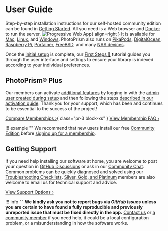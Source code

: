 # User Guide #

Step-by-step installation instructions for our self-hosted community edition can be found
in [Getting Started](../getting-started/index.md). All you need is a Web browser and 
[Docker](https://store.docker.com/search?type=edition&offering=community) to run the server.
![Progressive Web App](https://dl.photoprism.app/img/ui/iphone-index-360px.png){ align=right }
It is available for [Mac](https://docs.docker.com/desktop/install/mac-install/), [Linux](../getting-started/troubleshooting/docker.md#installation), and [Windows](https://docs.docker.com/desktop/install/windows-install/). PhotoPrism also runs on [PikaPods](../getting-started/cloud/pikapods.md), [DigitalOcean](../getting-started/cloud/digitalocean.md),
[Raspberry Pi](../getting-started/raspberry-pi.md), [Portainer](../getting-started/portainer/index.md), [FreeBSD](../getting-started/ports/freebsd.md), and many
[NAS devices](../getting-started/nas/synology.md).

Once the [initial setup](../getting-started/index.md) is complete, our [First Steps 👣](./first-steps.md) tutorial guides you through the user interface and settings to ensure your library is indexed according to your individual preferences.

## PhotoPrism® Plus ##

Our members can activate [additional features](https://link.photoprism.app/membership) by logging in with the [admin user created during setup](../getting-started/config-options.md#authentication) and then following the steps [described in our activation guide](https://www.photoprism.app/kb/activation). Thank you for your support, which has been and continues to be essential to the success of the project!

[Compare Memberships ›](https://link.photoprism.app/membership){ class="pr-3 block-xs" } [View Membership FAQ ›](https://www.photoprism.app/membership/faq) 

!!! example ""
    We recommend that new users install our free [Community Edition](../getting-started/index.md) before [signing up for a membership](https://link.photoprism.app/membership).

## Getting Support ##

If you need help installing our software at home, you are welcome to post your question in [GitHub Discussions](https://link.photoprism.app/discussions) or ask in our [Community Chat](https://link.photoprism.app/chat).
Common problems can be quickly diagnosed and solved using our [Troubleshooting Checklists](https://docs.photoprism.app/getting-started/troubleshooting/). [Silver, Gold, and Platinum](https://link.photoprism.app/membership) members are also welcome to email us for technical support and advice.

[View Support Options ›](https://www.photoprism.app/kb/getting-support)

!!! info ""
    **We kindly ask you not to report bugs via *GitHub Issues* unless you are certain to have found a fully reproducible and previously unreported issue that must be fixed directly in the app.**
    [Contact us](https://www.photoprism.app/contact) or [a community member](https://link.photoprism.app/discussions)
    if you need help, it could be a local configuration problem, or a misunderstanding in how the software works.
